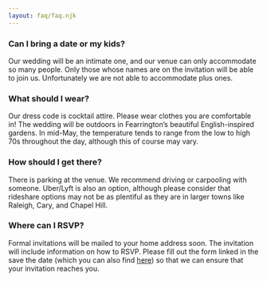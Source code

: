 ```yaml
---
layout: faq/faq.njk
---
```


### Can I bring a date or my kids? 

Our wedding will be an intimate one, and our venue can only accommodate so many people. Only those whose names are on the invitation will be able to join us. Unfortunately we are not able to accommodate plus ones. 


### What should I wear?

Our dress code is cocktail attire. Please wear clothes you are comfortable in! The wedding will be outdoors in Fearrington’s beautiful English-inspired gardens. In mid-May, the temperature tends to range from the low to high 70s throughout the day, although this of course may vary. 

### How should I get there?

There is parking at the venue. We recommend driving or carpooling with someone. Uber/Lyft is also an option, although please consider that rideshare options may not be as plentiful as they are in larger towns like Raleigh, Cary, and Chapel Hill.

### Where can I RSVP?

Formal invitations will be mailed to your home address soon. The invitation will include information on how to RSVP. Please fill out the form linked in the save the date (which you can also find [here](https://www.postable.com/tastetmcdarriswedding)) so that we can ensure that your invitation reaches you.